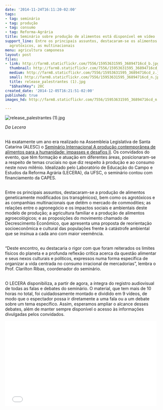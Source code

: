 ```yaml
---
date: '2014-11-24T16:11:20-02:00'
tags:
- tag: seminário
- tag: produção
- tag: consumo
- tag: Reforma-Agrária
title: Seminário sobre produção de alimentos está disponível em vídeo
support_line: Entre os principais assuntos, destacaram-se os alimentos transgênicos,
  agrotóxicos, as multinacionais
menu: agricultura camponesa
layout: post
files:
- link: http://farm8.staticflickr.com/7556/15953631595_36894716cd_b.jpg
  thumbnail: http://farm8.staticflickr.com/7556/15953631595_36894716cd_t.jpg
  medium: http://farm8.staticflickr.com/7556/15953631595_36894716cd_z.jpg
  small: http://farm8.staticflickr.com/7556/15953631595_36894716cd_n.jpg
  title: release_palestrantes (1).jpg
  "$$hashKey": 28C
created_date: '2014-12-05T16:21:51-02:00'
published: true
images_hd: http://farm8.staticflickr.com/7556/15953631595_36894716cd_n.jpg

---
```

<p><img alt="release_palestrantes (1).jpg" src="http://farm8.staticflickr.com/7556/15953631595_36894716cd_b.jpg" /></p>

<p><em>Da Lecera</em></p>

<p><br />
H&aacute; exatamente um ano era realizado na Assembleia Legislativa de Santa Catarina (ALESC) o <a href="http://www.lecera.ufsc.br/?page_id=360" target="_blank">Semin&aacute;rio Internacional A produ&ccedil;&atilde;o contempor&acirc;nea de alimentos para a humanidade: impasses e desafios II</a>. Os convidados do evento, que t&ecirc;m forma&ccedil;&atilde;o e atua&ccedil;&atilde;o em diferentes &aacute;reas, posicionaram-se a respeito de temas cruciais no que diz respeito &agrave; produ&ccedil;&atilde;o e ao consumo neste novo mil&ecirc;nio. Idealizado pelo Laborat&oacute;rio de Educa&ccedil;&atilde;o do Campo e Estudos da Reforma Agr&aacute;ria (LECERA), da UFSC, o semin&aacute;rio contou com financiamento da CAPES.</p>

<p><br />
Entre os principais assuntos, destacaram-se a produ&ccedil;&atilde;o de alimentos geneticamente modificados (os transg&ecirc;nicos), bem como os agrot&oacute;xicos e as companhias multinacionais que det&ecirc;m o mercado de commodities; as rela&ccedil;&otilde;es entre o agroneg&oacute;cio e os impactos sociais e ambientais deste modelo de produ&ccedil;&atilde;o; a agricultura familiar e a produ&ccedil;&atilde;o de alimentos agroecol&oacute;gicos; e as proposi&ccedil;&otilde;es do movimento chamado de Decrescimento Econ&ocirc;mico, que apresenta uma proposta de reorienta&ccedil;&atilde;o socioecon&ocirc;mica e cultural das popula&ccedil;&otilde;es frente &agrave; cat&aacute;strofe ambiental que se insinua a cada ano com maior veem&ecirc;ncia.</p>

<p><br />
&ldquo;Deste encontro, eu destacaria o rigor com que foram reiterados os limites f&iacute;sicos do planeta e a profunda reflex&atilde;o cr&iacute;tica acerca da quest&atilde;o alimentar e seus nexos culturais e pol&iacute;ticos, expressos numa forma espec&iacute;fica de organizar a vida centrada no consumo irracional de mercadorias&rdquo;, lembra o Prof. Clarilton Ribas, coordenador do semin&aacute;rio.</p>

<p><br />
O LECERA disponibiliza, a partir de agora, a &iacute;ntegra do registro audiovisual de todas as falas e debates do semin&aacute;rio. O material, que tem mais de 10 horas no total, foi cuidadosamente montado e dividido em 9 v&iacute;deos, de modo que o espectador possa ir diretamente a uma fala ou a um debate sobre um tema espec&iacute;fico. Assim, esperamos ampliar o alcance desses debates, al&eacute;m de manter sempre dispon&iacute;vel o acesso &agrave;s informa&ccedil;&otilde;es divulgadas pelos convidados.</p>

<p><iframe allowfullscreen="" frameborder="0" height="281" mozallowfullscreen="" src="//player.vimeo.com/video/111564757" webkitallowfullscreen="" width="500"></iframe></p>

<p>&nbsp;</p>

